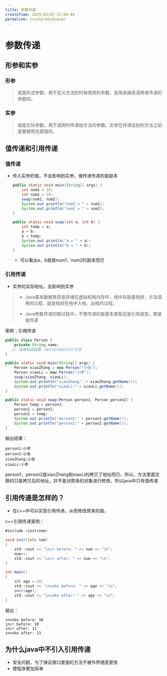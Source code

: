 ```yaml
---
title: 参数传递
createTime: 2025/03/02 22:04:44
permalink: /sushy/b2w5oeum/
---
```

# 参数传递

## 形参和实参

### 形参

>  就是形式参数，用于定义方法的时候使用的参数，是用来接收调用者传递的参数的。

### 实参

>  就是实际参数，用于调用时传递给方法的参数。实参在传递给别的方法之前是要被预先赋值的。

## 值传递和引用传递

### 值传递

- 传入实参的值，不会影响到实参，值传递传递的是副本

  ```java
  public static void main(String[] args) {
      int num1 = 10;
      int num2 = 20;
      swap(num1, num2);
      System.out.println("num1 = " + num1);
      System.out.println("num2 = " + num2);
  }
  
  public static void swap(int a, int b) {
      int temp = a;
      a = b;
      b = temp;
      System.out.println("a = " + a);
      System.out.println("b = " + b);
  }
  ```

  - 可以看出a，b就是num1，num2的副本而已

### 引用传递

- 实参的实际地址，会影响到实参

> - Java基本数据类型是存储在虚拟机栈内存中，栈中存放着栈帧，方法调用的过程，就是栈帧在栈中入栈、出栈的过程。
>
> - Java参数传递的额过程中，不管传递的是基本类型还是引用类型，都是值传递

案例：引用传递

```java
public class Person {
    private String name;
   // 省略构造函数、Getter&Setter方法
}

public static void main(String[] args) {
    Person xiaoZhang = new Person("小张");
    Person xiaoLi = new Person("小李");
    swap(xiaoZhang, xiaoLi);
    System.out.println("xiaoZhang:" + xiaoZhang.getName());
    System.out.println("xiaoLi:" + xiaoLi.getName());
}

public static void swap(Person person1, Person person2) {
    Person temp = person1;
    person1 = person2;
    person2 = temp;
    System.out.println("person1:" + person1.getName());
    System.out.println("person2:" + person2.getName());
}
```

输出结果：

```text
person1:小李
person2:小张
xiaoZhang:小张
xiaoLi:小李
```

person1，person2是xiaoZhang和xiaoLi的拷贝了地址而已，所以，方法里面交换的只是拷贝后的地址，并不是对原来的对象进行修改，所以java中只有值传递

## 引用传递是怎样的？

- 在c++中可以实现引用传递，从而修改原来的值，

c++引用传递案例：

```java
#include <iostream>

void incr(int& num)
{
    std::cout << "incr before: " << num << "\n";
    num++;
    std::cout << "incr after: " << num << "\n";
}

int main()
{
    int age = 10;
    std::cout << "invoke before: " << age << "\n";
    incr(age);
    std::cout << "invoke after: " << age << "\n";
}
```

输出：

```text
invoke before: 10
incr before: 10
incr after: 11
invoke after: 11
```

## 为什么java中不引入引用传递

-  安全问题，为了保证接口里面的方法不被外界随意更改
-  使程序更加简单